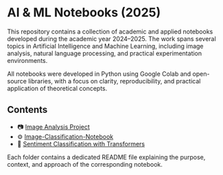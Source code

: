 # AI & ML Notebooks (2025)

This repository contains a collection of academic and applied notebooks developed during the academic year 2024–2025. The work spans several topics in Artificial Intelligence and Machine Learning, including image analysis, natural language processing, and practical experimentation environments.

All notebooks were developed in Python using Google Colab and open-source libraries, with a focus on clarity, reproducibility, and practical application of theoretical concepts.

## Contents

- 📷 [Image Analysis Project](./image-analysis-project)
- ⚙️ [Image-Classification-Notebook](./image-classification-notebook)
- 🧠 [Sentiment Classification with Transformers](./nlp-yelp-sentiment)

Each folder contains a dedicated README file explaining the purpose, context, and approach of the corresponding notebook.
